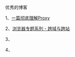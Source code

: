 优秀的博客

1、[一篇彻底理解Proxy](https://juejin.cn/post/6975858843729264653)

2、[浏览器专题系列 - 跨域与跨站](https://juejin.cn/post/6926731819903631368)

3、

4、




